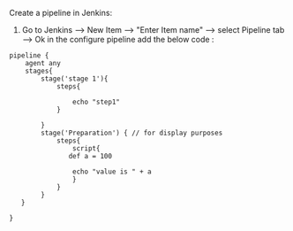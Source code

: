 Create a pipeline in Jenkins:
1. Go to Jenkins --> New Item --> "Enter Item name" --> select Pipeline tab --> Ok
in the configure pipeline add the below code :
```
pipeline {
    agent any
    stages{
        stage('stage 1'){
            steps{
                
                echo "step1"
            }
          
        }
        stage('Preparation') { // for display purposes
            steps{
                script{
               def a = 100

                echo "value is " + a
                }
            }
        }
   }
  
}
```
